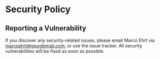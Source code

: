 # Security Policy

## Reporting a Vulnerability

If you discover any security-related issues, please email Marco Ehrt via [marcoehrt@googlemail.com](mailto:marcoehrt@googlemail.com), or use the issue tracker.  All security vulnerabilities will be fixed as soon as possible.

